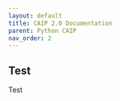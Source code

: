 ```yaml
---
layout: default
title: CAIP 2.0 Documentation
parent: Python CAIP
nav_order: 2
---
```


## Test
Test